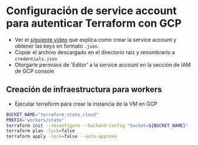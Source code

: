 # Configuración de service account para autenticar Terraform con GCP

-   Ver el [siguiente video](https://youtu.be/KilW1B8gxW4?si=EyeC7kTnZO5Otjzr) que explica como crear la service account y obtener las keys en formato `.json`.
-   Copiar el archivo descargado en el directorio raíz y renombrarlo a `credentials.json`
-   Otorgarle permisos de 'Editor' a la service account en la sección de IAM de GCP console

## Creación de infraestructura para workers

-   Ejecutar terraform para crear la instancia de la VM en GCP

```bash
BUCKET_NAME="terraform_state_cloud"
PREFIX="workers/state"
terraform init --reconfigure --backend-config "bucket=${BUCKET_NAME}" --backend-config "prefix=${PREFIX}"
terraform plan -lock=false
terraform apply -lock=false --auto-approve
```
